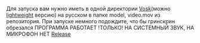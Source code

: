
Для запуска вам нужно иметь в одной директории [Vosk](https://alphacephei.com/vosk/models/vosk-model-ru-0.42.zip)(можно [lightweight](https://alphacephei.com/vosk/models/vosk-model-small-ru-0.22.zip) версию) на русском в папке model, video.mov из репозитория.
При запуске немного подождите, что бы гринскрин обрезался
ПРОГРАММА РАБОТАЕТ !ТОЛЬКО! НА СИСТЕМНЫЙ ЗВУК, НА МИКРОФОН НЕТ
[Release](https://www.dropbox.com/scl/fi/1nad0fixir0w7bvv0ygo8/.exe?rlkey=y9e5fmsrrwywysoon80jijxh4&st=bnz8fbav&dl=1)

